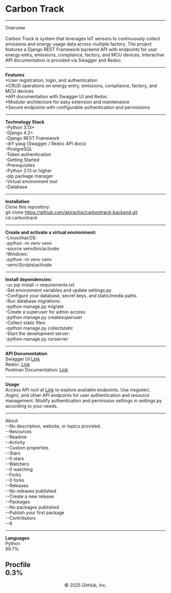 
<h1 >
  Carbon Track
</h1>


---
Overview<br>
<br>
Carbon Track is system that leverages IoT sensors to continuously collect emissions and energy usage data across multiple factory. The project features a Django REST Framework backend API with endpoints for user energy entry, emissions, compliance, factory, and MCU devices. Interactive API documentation is provided via Swagger and Redoc.

---

**Features**<br>
*User registration, login, and authentication <br>
*CRUD operations on energy entry, emissions, compliance, factory, and MCU devices <br>
*API documentation with Swagger UI and Redoc <br>
*Modular architecture for easy extension and maintenance <br>
*Secure endpoints with configurable authentication and permissions <br>

---

**Technology Stack** <br>
<lu>
-Python 3.13+ <br>
-Django 4.2+ <br>
-Django REST Framework <br>
-drf-yasg (Swagger / Redoc API docs) <br>
-PostgreSQL <br>
-Token authentication <br>
-Getting Started <br>
-Prerequisites <br>
-Python 3.13 or higher <br>
-pip package manager <br>
-Virtual environment tool <br>
-Database <br>

---

**Installation** <br>
Clone this repository: <br>
git clone https://github.com/akirachix/carbontrack-backend.git <br>
cd carbontrack <br>

---

**Create and activate a virtual environment:** <br>
-Linux/macOS: <br>
-python -m venv venv <br>
-source venv/bin/activate <br>
-Windows: <br>
-python -m venv venv <br>
-venv\Scripts\activate <br>

---

**Install dependencies:** <br>
-uv pip install -r requirements.txt <br>
-Set environment variables and update settings.py <br>
-Configure your database, secret keys, and static/media paths <br>
-Run database migrations: <br>
-python manage.py migrate <br>
-Create a superuser for admin access: <br>
-python manage.py createsuperuser <br>
-Collect static files: <br>
-python manage.py collectstatic <br>
-Start the development server: <br>
-python manage.py runserver <br>

---

**API Documentation** <br>
Swagger UI:[Link](https://carbon-track-680e7cff8d27.herokuapp.com/api/schema/swagger-ui/) <br>
Redoc: [Link](https://carbon-track-680e7cff8d27.herokuapp.com/api/schema/redoc/) <br>
Postman Documentation: [Link](https://documenter.getpostman.com/view/45609889/2sB3HooJrj)

---

**Usage** <br>
Access API root at [Link](https://carbon-track-680e7cff8d27.herokuapp.com/api/) to explore available endpoints.
Use /register/, /login/, and other API endpoints for user authentication and resource management.
Modify authentication and permission settings in settings.py according to your needs.

---

About <br>
--No description, website, or topics provided. <br>
--Resources<br>
--Readme<br>
--Activity <br>
--Custom properties <br>
--Stars <br>
--0 stars <br>
--Watchers <br>
--0 watching <br>
--Forks <br>
--0 forks <br>
--Releases <br>
--No releases published <br>
--Create a new release <br>
--Packages <br>
--No packages published <br>
--Publish your first package <br>
--Contributors <br>
--6

---

**Languages** <br>
Python <br>
99.7% <br>

Procfile<br> 
0.3%
---

<p align="center">
 © 2025 GitHub, Inc.
</p>
